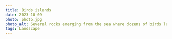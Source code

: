 ```yaml
---
title: Birds islands
date: 2023-10-09
photo: photo.jpg
photo_alt: Several rocks emerging from the sea where dozens of birds land to rest on a very cloudy day.
tags: Landscape
---
```

